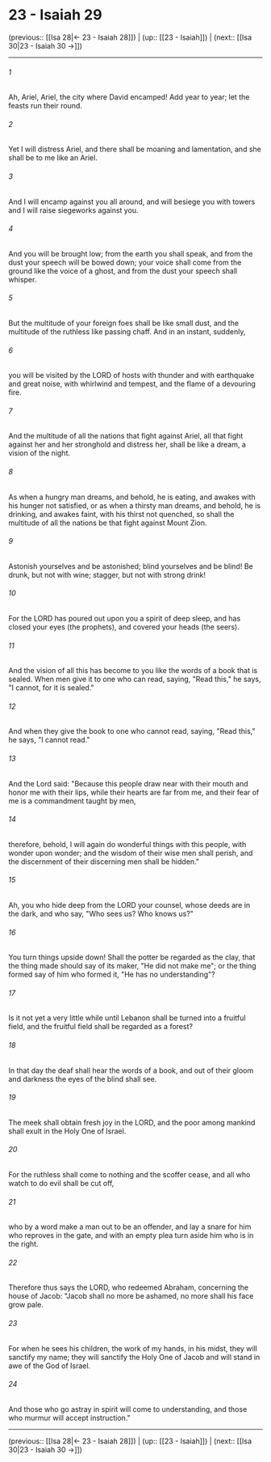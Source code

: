 # 23 - Isaiah 29

(previous:: [[Isa 28|← 23 - Isaiah 28]]) | (up:: [[23 - Isaiah]]) | (next:: [[Isa 30|23 - Isaiah 30 →]])

***


###### 1 
Ah, Ariel, Ariel, the city where David encamped! Add year to year; let the feasts run their round. 

###### 2 
Yet I will distress Ariel, and there shall be moaning and lamentation, and she shall be to me like an Ariel. 

###### 3 
And I will encamp against you all around, and will besiege you with towers and I will raise siegeworks against you. 

###### 4 
And you will be brought low; from the earth you shall speak, and from the dust your speech will be bowed down; your voice shall come from the ground like the voice of a ghost, and from the dust your speech shall whisper. 

###### 5 
But the multitude of your foreign foes shall be like small dust, and the multitude of the ruthless like passing chaff. And in an instant, suddenly, 

###### 6 
you will be visited by the LORD of hosts with thunder and with earthquake and great noise, with whirlwind and tempest, and the flame of a devouring fire. 

###### 7 
And the multitude of all the nations that fight against Ariel, all that fight against her and her stronghold and distress her, shall be like a dream, a vision of the night. 

###### 8 
As when a hungry man dreams, and behold, he is eating, and awakes with his hunger not satisfied, or as when a thirsty man dreams, and behold, he is drinking, and awakes faint, with his thirst not quenched, so shall the multitude of all the nations be that fight against Mount Zion. 

###### 9 
Astonish yourselves and be astonished; blind yourselves and be blind! Be drunk, but not with wine; stagger, but not with strong drink! 

###### 10 
For the LORD has poured out upon you a spirit of deep sleep, and has closed your eyes (the prophets), and covered your heads (the seers). 

###### 11 
And the vision of all this has become to you like the words of a book that is sealed. When men give it to one who can read, saying, "Read this," he says, "I cannot, for it is sealed." 

###### 12 
And when they give the book to one who cannot read, saying, "Read this," he says, "I cannot read." 

###### 13 
And the Lord said: "Because this people draw near with their mouth and honor me with their lips, while their hearts are far from me, and their fear of me is a commandment taught by men, 

###### 14 
therefore, behold, I will again do wonderful things with this people, with wonder upon wonder; and the wisdom of their wise men shall perish, and the discernment of their discerning men shall be hidden." 

###### 15 
Ah, you who hide deep from the LORD your counsel, whose deeds are in the dark, and who say, "Who sees us? Who knows us?" 

###### 16 
You turn things upside down! Shall the potter be regarded as the clay, that the thing made should say of its maker, "He did not make me"; or the thing formed say of him who formed it, "He has no understanding"? 

###### 17 
Is it not yet a very little while until Lebanon shall be turned into a fruitful field, and the fruitful field shall be regarded as a forest? 

###### 18 
In that day the deaf shall hear the words of a book, and out of their gloom and darkness the eyes of the blind shall see. 

###### 19 
The meek shall obtain fresh joy in the LORD, and the poor among mankind shall exult in the Holy One of Israel. 

###### 20 
For the ruthless shall come to nothing and the scoffer cease, and all who watch to do evil shall be cut off, 

###### 21 
who by a word make a man out to be an offender, and lay a snare for him who reproves in the gate, and with an empty plea turn aside him who is in the right. 

###### 22 
Therefore thus says the LORD, who redeemed Abraham, concerning the house of Jacob: "Jacob shall no more be ashamed, no more shall his face grow pale. 

###### 23 
For when he sees his children, the work of my hands, in his midst, they will sanctify my name; they will sanctify the Holy One of Jacob and will stand in awe of the God of Israel. 

###### 24 
And those who go astray in spirit will come to understanding, and those who murmur will accept instruction."

***

(previous:: [[Isa 28|← 23 - Isaiah 28]]) | (up:: [[23 - Isaiah]]) | (next:: [[Isa 30|23 - Isaiah 30 →]])
